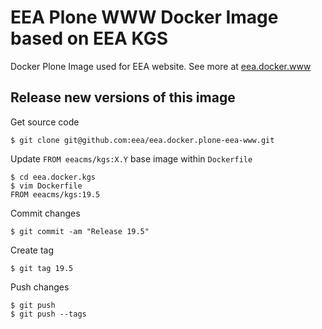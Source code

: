 # EEA Plone WWW Docker Image based on EEA KGS

Docker Plone Image used for EEA website. See more at [eea.docker.www](https://github.com/eea/eea.docker.www)

## Release new versions of this image

Get source code

    $ git clone git@github.com:eea/eea.docker.plone-eea-www.git

Update `FROM eeacms/kgs:X.Y` base image within `Dockerfile`

    $ cd eea.docker.kgs
    $ vim Dockerfile
    FROM eeacms/kgs:19.5

Commit changes

    $ git commit -am "Release 19.5"

Create tag

    $ git tag 19.5

Push changes

    $ git push
    $ git push --tags
